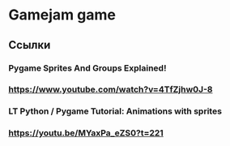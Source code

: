 # Gamejam game

## Ссылки
###     Pygame Sprites And Groups Explained!
### https://www.youtube.com/watch?v=4TfZjhw0J-8

### LT Python / Pygame Tutorial: Animations with sprites 
### https://youtu.be/MYaxPa_eZS0?t=221
